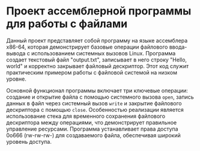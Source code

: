 # Проект ассемблерной программы для работы с файлами

Данный проект представляет собой программу на языке ассемблера x86-64, которая демонстрирует базовые операции файлового ввода-вывода с использованием системных вызовов Linux. Программа создает текстовый файл "output.txt", записывает в него строку "Hello, world" и корректно закрывает файловый дескриптор. Этот код служит практическим примером работы с файловой системой на низком уровне.

Основной функционал программы включает три ключевые операции: создание и открытие файла с помощью системного вызова `open`, запись данных в файл через системный вызов `write` и закрытие файлового дескриптора с помощью `close`. Особенностью реализации является использование стека для временного сохранения файлового дескриптора между операциями, что демонстрирует правильное управление ресурсами. Программа устанавливает права доступа 0o666 (rw-rw-rw-) для создаваемого файла, обеспечивая широкий уровень доступа.

